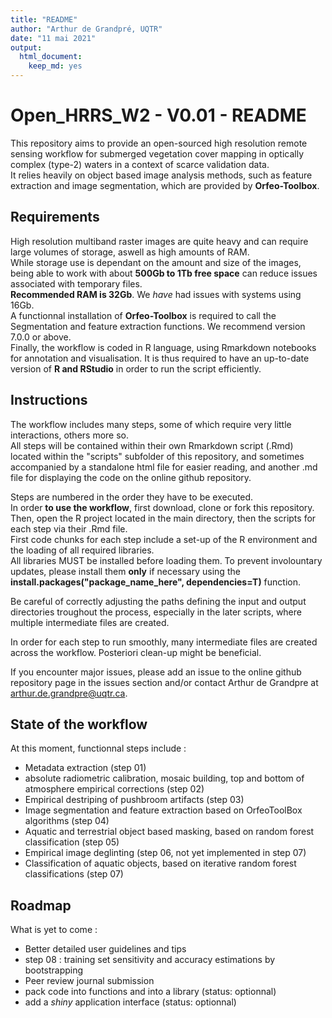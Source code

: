 ```yaml
---
title: "README"
author: "Arthur de Grandpré, UQTR"
date: "11 mai 2021"
output: 
  html_document: 
    keep_md: yes
---
```


# Open_HRRS_W2 - V0.01 - README

This repository aims to provide an open-sourced high resolution remote sensing workflow for submerged vegetation cover mapping in optically complex (type-2) waters in a context of scarce validation data.  
It relies heavily on object based image analysis methods, such as feature extraction and image segmentation, which are provided by **Orfeo-Toolbox**.  

## Requirements
High resolution multiband raster images are quite heavy and can require large volumes of storage, aswell as high amounts of RAM.  
While storage use is dependant on the amount and size of the images, being able to work with about **500Gb to 1Tb free space** can reduce issues associated with temporary files.  
**Recommended RAM is 32Gb**. We *have* had issues with systems using 16Gb.  
A functionnal installation of **Orfeo-Toolbox** is required to call the Segmentation and feature extraction functions. We recommend version 7.0.0 or above.  
Finally, the workflow is coded in R language, using Rmarkdown notebooks for annotation and visualisation. It is thus required to have an up-to-date version of **R and RStudio** in order to run the script efficiently. 

## Instructions
The workflow includes many steps, some of which require very little interactions, others more so.  
All steps will be contained within their own Rmarkdown script (.Rmd) located within the "scripts" subfolder of this repository, and sometimes accompanied by a standalone html file for easier reading, and another .md file for displaying the code on the online github repository.  
  
Steps are numbered in the order they have to be executed.  
In order **to use the workflow**, first download, clone or fork this repository.  
Then, open the R project located in the main directory, then the scripts for each step via their .Rmd file.  
First code chunks for each step include a set-up of the R environment and the loading of all required libraries.  
All libraries MUST be installed before loading them. To prevent involountary updates, please install them **only** if necessary using the **install.packages("package_name_here", dependencies=T)** function.  

Be careful of correctly adjusting the paths defining the input and output directories troughout the process, especially in the later scripts, where multiple intermediate files are created.
  
In order for each step to run smoothly, many intermediate files are created across the workflow. Posteriori clean-up might be beneficial.  

If you encounter major issues, please add an issue to the online github repository page in the issues section and/or contact Arthur de Grandpre at arthur.de.grandpre@uqtr.ca.

## State of the workflow
At this moment, functionnal steps include :  
- Metadata extraction (step 01)  
- absolute radiometric calibration, mosaic building, top and bottom of atmosphere empirical corrections (step 02)  
- Empirical destriping of pushbroom artifacts (step 03)  
- Image segmentation and feature extraction based on OrfeoToolBox algorithms (step 04)  
- Aquatic and terrestrial object based masking, based on random forest classification (step 05)
- Empirical image deglinting (step 06, not yet implemented in step 07)
- Classification of aquatic objects, based on iterative random forest classifications (step 07)

## Roadmap
What is yet to come :  

- Better detailed user guidelines and tips  
- step 08 : training set sensitivity and accuracy estimations by bootstrapping  
- Peer review journal submission
- pack code into functions and into a library (status: optionnal)
- add a *shiny* application interface (status: optionnal)
